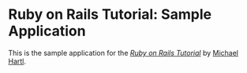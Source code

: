 # Ruby on Rails Tutorial: Sample Application

This is the sample application for
the [*Ruby on Rails Tutorial*](http://railstutorial.org/)
by [Michael Hartl](http://michaelhartl.com/).
